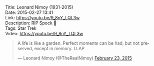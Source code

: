 Title: Leonard Nimoy (1931-2015)  
Date: 2015-02-27 13:41  
Link: https://youtu.be/9_8nY_LQL3w  
Description: RIP Spock 🖖  
Tags: Star Trek  
Video: https://youtu.be/9_8nY_LQL3w  

<blockquote lang="en"><p>A life is like a garden. Perfect moments can be had, but not preserved, except in memory. LLAP</p>&mdash; Leonard Nimoy (@TheRealNimoy) <a href="https://twitter.com/TheRealNimoy/status/569762773204217857" title="One of Leonard Nimoy's last tweets">February 23, 2015</a></blockquote>

